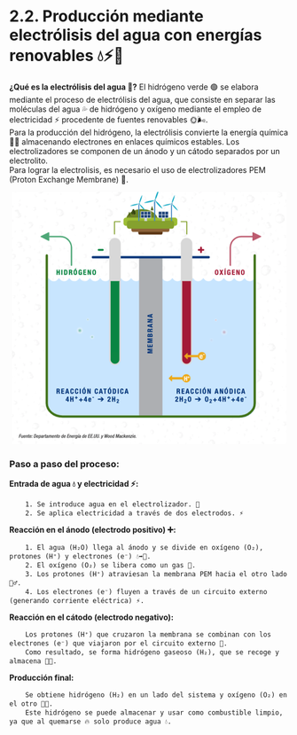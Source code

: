 # **2.2. Producción mediante electrólisis del agua con energías renovables 💧⚡🌿**

**¿Qué es la electrólisis del agua 🤔?** El hidrógeno verde 🟢 se elabora mediante el proceso de electrólisis del agua, que consiste en separar las moléculas del agua 💦 de hidrógeno y oxígeno mediante el empleo de electricidad ⚡ procedente de fuentes renovables 🌞🌬️.  
Para la producción del hidrógeno, la electrólisis convierte la energía química 🔬🧪 almacenando electrones en enlaces químicos estables. Los electrolizadores se componen de un ánodo y un cátodo separados por un electrolito.  
Para lograr la electrolisis, es necesario el uso de electrolizadores PEM (Proton Exchange Membrane) 🔋.
 
<p align="center">
  <img src="/img/electrolo.png" alt="![Electrolo](img/electrolo.png)" />
</p>  

### Paso a paso del proceso:

  **Entrada de agua 💧 y electricidad ⚡:**  
  
        1. Se introduce agua en el electrolizador. 🚰
        2. Se aplica electricidad a través de dos electrodos. ⚡  

  **Reacción en el ánodo (electrodo positivo) ➕:**  
  
        1. El agua (H₂O) llega al ánodo y se divide en oxígeno (O₂), protones (H⁺) y electrones (e⁻) 💧➡️💨.
        2. El oxígeno (O₂) se libera como un gas 💨.
        3. Los protones (H⁺) atraviesan la membrana PEM hacia el otro lado 🏃‍♂️.
        4. Los electrones (e⁻) fluyen a través de un circuito externo (generando corriente eléctrica) ⚡.
 

  **Reacción en el cátodo (electrodo negativo):**  
  
        Los protones (H⁺) que cruzaron la membrana se combinan con los electrones (e⁻) que viajaron por el circuito externo 🤝.
        Como resultado, se forma hidrógeno gaseoso (H₂), que se recoge y almacena 💨🎈.


  **Producción final:**  
  
        Se obtiene hidrógeno (H₂) en un lado del sistema y oxígeno (O₂) en el otro 💨💨.  
        Este hidrógeno se puede almacenar y usar como combustible limpio, ya que al quemarse 🔥 solo produce agua 💧.  
